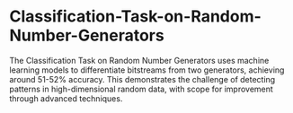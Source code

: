 # Classification-Task-on-Random-Number-Generators
The Classification Task on Random Number Generators uses machine learning models to differentiate bitstreams from two generators, achieving around 51-52% accuracy. This demonstrates the challenge of detecting patterns in high-dimensional random data, with scope for improvement through advanced techniques.
